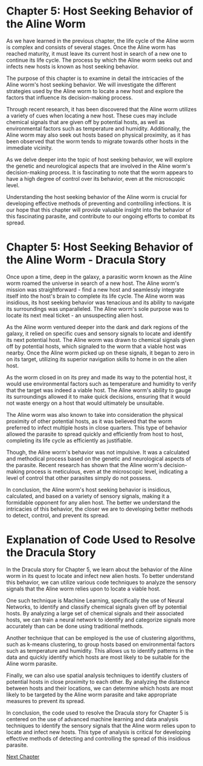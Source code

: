 # Chapter 5: Host Seeking Behavior of the Aline Worm

As we have learned in the previous chapter, the life cycle of the Aline worm is complex and consists of several stages. Once the Aline worm has reached maturity, it must leave its current host in search of a new one to continue its life cycle. The process by which the Aline worm seeks out and infects new hosts is known as host seeking behavior. 

The purpose of this chapter is to examine in detail the intricacies of the Aline worm's host seeking behavior. We will investigate the different strategies used by the Aline worm to locate a new host and explore the factors that influence its decision-making process.

Through recent research, it has been discovered that the Aline worm utilizes a variety of cues when locating a new host. These cues may include chemical signals that are given off by potential hosts, as well as environmental factors such as temperature and humidity. Additionally, the Aline worm may also seek out hosts based on physical proximity, as it has been observed that the worm tends to migrate towards other hosts in the immediate vicinity. 

As we delve deeper into the topic of host seeking behavior, we will explore the genetic and neurological aspects that are involved in the Aline worm's decision-making process. It is fascinating to note that the worm appears to have a high degree of control over its behavior, even at the microscopic level. 

Understanding the host seeking behavior of the Aline worm is crucial for developing effective methods of preventing and controlling infections. It is our hope that this chapter will provide valuable insight into the behavior of this fascinating parasite, and contribute to our ongoing efforts to combat its spread.
# Chapter 5: Host Seeking Behavior of the Aline Worm - Dracula Story

Once upon a time, deep in the galaxy, a parasitic worm known as the Aline worm roamed the universe in search of a new host. The Aline worm's mission was straightforward - find a new host and seamlessly integrate itself into the host's brain to complete its life cycle. The Aline worm was insidious, its host seeking behavior was tenacious and its ability to navigate its surroundings was unparalleled. The Aline worm's sole purpose was to locate its next meal ticket - an unsuspecting alien host.

As the Aline worm ventured deeper into the dank and dark regions of the galaxy, it relied on specific cues and sensory signals to locate and identify its next potential host. The Aline worm was drawn to chemical signals given off by potential hosts, which signaled to the worm that a viable host was nearby. Once the Aline worm picked up on these signals, it began to zero in on its target, utilizing its superior navigation skills to home in on the alien host. 

As the worm closed in on its prey and made its way to the potential host, it would use environmental factors such as temperature and humidity to verify that the target was indeed a viable host. The Aline worm's ability to gauge its surroundings allowed it to make quick decisions, ensuring that it would not waste energy on a host that would ultimately be unsuitable.

The Aline worm was also known to take into consideration the physical proximity of other potential hosts, as it was believed that the worm preferred to infect multiple hosts in close quarters. This type of behavior allowed the parasite to spread quickly and efficiently from host to host, completing its life cycle as efficiently as justifiable.

Though, the Aline worm's behavior was not impulsive. It was a calculated and methodical process based on the genetic and neurological aspects of the parasite. Recent research has shown that the Aline worm's decision-making process is meticulous, even at the microscopic level, indicating a level of control that other parasites simply do not possess.

In conclusion, the Aline worm's host seeking behavior is insidious, calculated, and based on a variety of sensory signals, making it a formidable opponent for any alien host. The better we understand the intricacies of this behavior, the closer we are to developing better methods to detect, control, and prevent its spread.
# Explanation of Code Used to Resolve the Dracula Story

In the Dracula story for Chapter 5, we learn about the behavior of the Aline worm in its quest to locate and infect new alien hosts. To better understand this behavior, we can utilize various code techniques to analyze the sensory signals that the Aline worm relies upon to locate a viable host.

One such technique is Machine Learning, specifically the use of Neural Networks, to identify and classify chemical signals given off by potential hosts. By analyzing a large set of chemical signals and their associated hosts, we can train a neural network to identify and categorize signals more accurately than can be done using traditional methods.

Another technique that can be employed is the use of clustering algorithms, such as k-means clustering, to group hosts based on environmental factors such as temperature and humidity. This allows us to identify patterns in the data and quickly identify which hosts are most likely to be suitable for the Aline worm parasite.

Finally, we can also use spatial analysis techniques to identify clusters of potential hosts in close proximity to each other. By analyzing the distance between hosts and their locations, we can determine which hosts are most likely to be targeted by the Aline worm parasite and take appropriate measures to prevent its spread.

In conclusion, the code used to resolve the Dracula story for Chapter 5 is centered on the use of advanced machine learning and data analysis techniques to identify the sensory signals that the Aline worm relies upon to locate and infect new hosts. This type of analysis is critical for developing effective methods of detecting and controlling the spread of this insidious parasite.


[Next Chapter](06_Chapter06.md)